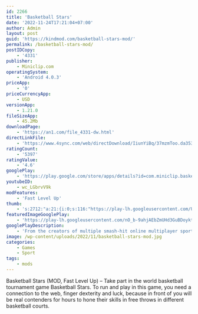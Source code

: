 ```yaml
---
id: 2266
title: 'Basketball Stars'
date: '2022-11-24T17:21:04+07:00'
author: Admin
layout: post
guid: 'https://kindmod.com/basketball-stars-mod/'
permalink: /basketball-stars-mod/
postIDCopy:
    - '4331'
publisher:
    - Miniclip.com
operatingSystem:
    - 'Android 4.0.3'
priceApp:
    - '0'
priceCurrencyApp:
    - USD
versionApp:
    - 1.21.0
fileSizeApp:
    - 45.2Mb
downloadPage:
    - 'https://an1.com/file_4331-dw.html'
directLinkFile:
    - 'https://www.4sync.com/web/directDownload/IiunYiBq/37mzmToo.da3534a38cb864042a02265b1ffd2946'
ratingCount:
    - '5397'
ratingValue:
    - '4.6'
googlePlay:
    - 'https://play.google.com/store/apps/details?id=com.miniclip.basketballstars'
youtubeID:
    - wc_LGbrvV9k
modFeatures:
    - 'Fast Level Up'
thumb:
    - 's:2712:"a:21:{i:0;s:116:"https://play-lh.googleusercontent.com/USrArxSVFRyGkSfEg5a7ZSWfduUPTPNsuV7jAIBWlfEr9yTG2Uva_3pib5karbuCbUaJ=w526-h296";i:1;s:116:"https://play-lh.googleusercontent.com/Qnxqpc6_zVsaXsO1MzKWv_dv9Ntiof1ttLyWg3JLQXsHVHzQSMnJw0YtJjaQOqBJ8bXg=w526-h296";i:2;s:114:"https://play-lh.googleusercontent.com/6LfNCZxg6RJ4QE0JWPuW_-ZROlvosh7w0aKgAPqcyTjFgNmNMqyeTuh3_wMcgTbrmg=w526-h296";i:3;s:116:"https://play-lh.googleusercontent.com/TUbrg7GlxjFNLhLwqFyRBBxHibQTEGMPMaAIH-kOBj28c-xH6RlBd5fMCOHsStNgTjxi=w526-h296";i:4;s:114:"https://play-lh.googleusercontent.com/3zm7VzAGkxE46vP_fCCnxeqZ7dgjXOgotU8e3sDTi8rL9JUGdOQ_l644lTHECHEzaA=w526-h296";i:5;s:115:"https://play-lh.googleusercontent.com/iL3Ez5SlwfQ1Y1jWIg4XQP3kUlsFzuKnEYx5E2o-zroBUNXQbqrlMuV75rPtSOGV9Ro=w526-h296";i:6;s:115:"https://play-lh.googleusercontent.com/0an6ivzZGmi0UKBtCPU7k9bmCHm5Mqyn5Bzr1MFTuB2VcjqZ7pyqGydP0p53lcvSY9I=w526-h296";i:7;s:116:"https://play-lh.googleusercontent.com/H9osyA977MlCPtQVD5-5nCLZiD1w-L-NelDizAOMY3qPxwEx--NUjn0hQp3nnlt0uzpE=w526-h296";i:8;s:116:"https://play-lh.googleusercontent.com/_0bTzDgEvDbpTfOzM4AfY0h9NvTlXWBeWP1AJAOit2SkTaPbamg5EzdgagduvbUGlXSj=w526-h296";i:9;s:116:"https://play-lh.googleusercontent.com/G9tHx0lINAVpcHaWWfkZvKlCv8_8dgKjpgfKU7u7a98xxWIpiWZD5Ec2vTv_LA21Kt0y=w526-h296";i:10;s:115:"https://play-lh.googleusercontent.com/RdpJHJ6ZGVwzX6sL61La4IeONsxDxL4gcSNlyIXZ2w_C_zllkw8qyAEaWKhUczA_p3c=w526-h296";i:11;s:116:"https://play-lh.googleusercontent.com/caa5zO3bfg1c7Bu5-kDjbarQDz3xm3vOHmH_qYJTmk3-UcWmklu_l327QAoq9ET9olMI=w526-h296";i:12;s:116:"https://play-lh.googleusercontent.com/ws2dcf4iENQwKUSrBZiz2uKRvZ2DtYwsWR2gbkeE7MJ4fl3viFhAHeQvQIG6IdnF3oFz=w526-h296";i:13;s:114:"https://play-lh.googleusercontent.com/1BsX7V-hOAccxkODZTEODFLKhpkUNGeMeEMCEQAJ0JZrSa8QN03bpHvHwkA8xzB1pQ=w526-h296";i:14;s:115:"https://play-lh.googleusercontent.com/jUviaacXpm_F0lJ639MweBNEREcC2AcQbLfBA6C-wpZYLyZrqidZ3fzU8ztJsNgivsQ=w526-h296";i:15;s:116:"https://play-lh.googleusercontent.com/gDjUwCJn83AEF3IVFV0swSqUZnneCpEAbGgU2WEF2FVkoL6CuK79geZ1U-GvH81gMaCb=w526-h296";i:16;s:116:"https://play-lh.googleusercontent.com/5KgzEOs9wNK1fnhtpJFIlhpai_-DBOtmwmZVvlFdETWS-kwBUn9vMYW0OlqGugSTj9zc=w526-h296";i:17;s:116:"https://play-lh.googleusercontent.com/5yShShFyo4du1c4yZEO06jHuH_zHKgPIzU3N7QO5763lw742lQIntoKZfNQWCd4yGvXH=w526-h296";i:18;s:114:"https://play-lh.googleusercontent.com/uiDhftjOaFA5jF5GK3-wNrHLz3_k75Jd1ajIgUBbJewtsgMvxzxQErawyxgWss6L0A=w526-h296";i:19;s:115:"https://play-lh.googleusercontent.com/4ZBM1aRXVFxIu89njFhAR9MF6tzajJ3hkaeUHJXtR90PcIYr6GIX9NznIHgWsZcv-9U=w526-h296";i:20;s:114:"https://play-lh.googleusercontent.com/33tf2iMMYxU8ly7beU46AfMG5oEzoDVzIubCnm7Vppwi-t-1jeJ6KGwdmCsKKczEtw=w526-h296";}";'
featuredImageGooglePlay:
    - 'https://play-lh.googleusercontent.com/nO_b-9ahjAEbZmUHd3GuBDoyktYOOHnVBwYolH6B_-INAJsbEm4sB_ve42XLo1VmRUMk'
googlePlayDescription:
    - 'From the creators of multiple smash-hit online multiplayer sports games!Dribble, shoot, score, WIN in this competitive live multiplayer Basketball game on mobile! Grab the ball and take on the world with BASKETBALL STARS.Play fast-paced, authentic 1v1 multiplayer basketball! Show your skills, moves and fakes to juke out your opponent and shoot for the basket! On defense, stay in the face of the attacker, steal the ball, and time your leaps to block their shots! All in REAL-TIME!.'
image: /wp-content/uploads/2022/11/basketball-stars-mod.jpg
categories:
    - Games
    - Sport
tags:
    - mods
---
```


Basketball Stars (MOD, Fast Level Up) – Take part in the world basketball tournament game Basketball Stars. To run and play in this game, you need a connection to the web, finger dexterity and luck, because in front of you will be real contenders for hours to hone their skills in free throws in different basketball courts.